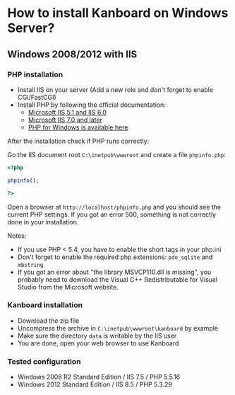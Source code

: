 How to install Kanboard on Windows Server?
==========================================

Windows 2008/2012 with IIS
---------------------------

### PHP installation

- Install IIS on your server (Add a new role and don't forget to enable CGI/FastCGI)
- Install PHP by following the official documentation:
    - [Microsoft IIS 5.1 and IIS 6.0](http://php.net/manual/en/install.windows.iis6.php)
    - [Microsoft IIS 7.0 and later](http://php.net/manual/en/install.windows.iis7.php)
    - [PHP for Windows is available here](http://windows.php.net/download/)

After the installation check if PHP runs correctly:

Go the IIS document root `C:\inetpub\wwwroot` and create a file `phpinfo.php`:

```php
<?php

phpinfo();

?>
```

Open a browser at `http://localhost/phpinfo.php` and you should see the current PHP settings.
If you got an error 500, something is not correctly done in your installation.

Notes:

- If you use PHP < 5.4, you have to enable the short tags in your php.ini
- Don't forget to enable the required php extensions: `pdo_sqlite` and `mbstring`
- If you got an error about "the library MSVCP110.dll is missing", you probably need to download the Visual C++ Redistributable for Visual Studio from the Microsoft website.

### Kanboard installation

- Download the zip file
- Uncompress the archive in `C:\inetpub\wwwroot\kanboard` by example
- Make sure the directory `data` is writable by the IIS user
- You are done, open your web browser to use Kanboard

### Tested configuration

- Windows 2008 R2 Standard Edition / IIS 7.5 / PHP 5.5.16
- Windows 2012 Standard Edition / IIS 8.5 / PHP 5.3.29
